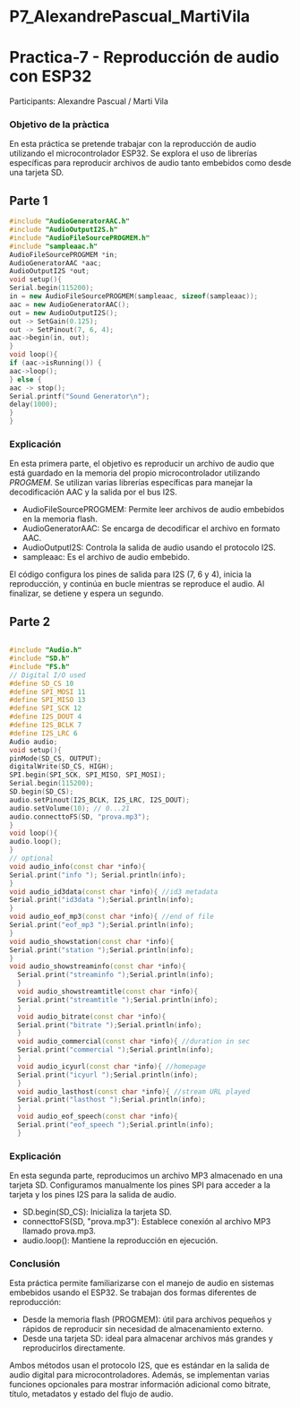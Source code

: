 # P7_AlexandrePascual_MartiVila

# Practica-7 - Reproducción de audio con ESP32
Participants: Alexandre Pascual / Marti Vila

### Objetivo de la pràctica
En esta práctica se pretende trabajar con la reproducción de audio utilizando el microcontrolador ESP32. Se explora el uso de librerías específicas para reproducir archivos de audio tanto embebidos como desde una tarjeta SD.

## Parte 1

```c++
#include "AudioGeneratorAAC.h"
#include "AudioOutputI2S.h"
#include "AudioFileSourcePROGMEM.h"
#include "sampleaac.h"
AudioFileSourcePROGMEM *in;
AudioGeneratorAAC *aac;
AudioOutputI2S *out;
void setup(){
Serial.begin(115200);
in = new AudioFileSourcePROGMEM(sampleaac, sizeof(sampleaac));
aac = new AudioGeneratorAAC();
out = new AudioOutputI2S();
out -> SetGain(0.125);
out -> SetPinout(7, 6, 4);
aac->begin(in, out);
}
void loop(){
if (aac->isRunning()) {
aac->loop();
} else {
aac -> stop();
Serial.printf("Sound Generator\n");
delay(1000);
}
}

```
### Explicación
En esta primera parte, el objetivo es reproducir un archivo de audio que está guardado en la memoria del propio microcontrolador utilizando *PROGMEM*. Se utilizan varias librerías específicas para manejar la decodificación AAC y la salida por el bus I2S.

* AudioFileSourcePROGMEM: Permite leer archivos de audio embebidos en la memoria flash.
* AudioGeneratorAAC: Se encarga de decodificar el archivo en formato AAC.
* AudioOutputI2S: Controla la salida de audio usando el protocolo I2S.
* sampleaac: Es el archivo de audio embebido.

El código configura los pines de salida para I2S (7, 6 y 4), inicia la reproducción, y continúa en bucle mientras se reproduce el audio. Al finalizar, se detiene y espera un segundo.


## Parte 2

```c++

#include "Audio.h"
#include "SD.h"
#include "FS.h"
// Digital I/O used
#define SD_CS 10
#define SPI_MOSI 11
#define SPI_MISO 13
#define SPI_SCK 12
#define I2S_DOUT 4
#define I2S_BCLK 7
#define I2S_LRC 6
Audio audio;
void setup(){
pinMode(SD_CS, OUTPUT);
digitalWrite(SD_CS, HIGH);
SPI.begin(SPI_SCK, SPI_MISO, SPI_MOSI);
Serial.begin(115200);
SD.begin(SD_CS);
audio.setPinout(I2S_BCLK, I2S_LRC, I2S_DOUT);
audio.setVolume(10); // 0...21
audio.connecttoFS(SD, "prova.mp3");
}
void loop(){
audio.loop();
}
// optional
void audio_info(const char *info){
Serial.print("info "); Serial.println(info);
}
void audio_id3data(const char *info){ //id3 metadata
Serial.print("id3data ");Serial.println(info);
}
void audio_eof_mp3(const char *info){ //end of file
Serial.print("eof_mp3 ");Serial.println(info);
}
void audio_showstation(const char *info){
Serial.print("station ");Serial.println(info);
}
void audio_showstreaminfo(const char *info){
  Serial.print("streaminfo ");Serial.println(info);
  }
  void audio_showstreamtitle(const char *info){
  Serial.print("streamtitle ");Serial.println(info);
  }
  void audio_bitrate(const char *info){
  Serial.print("bitrate ");Serial.println(info);
  }
  void audio_commercial(const char *info){ //duration in sec
  Serial.print("commercial ");Serial.println(info);
  }
  void audio_icyurl(const char *info){ //homepage
  Serial.print("icyurl ");Serial.println(info);
  }
  void audio_lasthost(const char *info){ //stream URL played
  Serial.print("lasthost ");Serial.println(info);
  }
  void audio_eof_speech(const char *info){
  Serial.print("eof_speech ");Serial.println(info);
  }

```

### Explicación
En esta segunda parte, reproducimos un archivo MP3 almacenado en una tarjeta SD. Configuramos manualmente los pines SPI para acceder a la tarjeta y los pines I2S para la salida de audio.

* SD.begin(SD_CS): Inicializa la tarjeta SD.
* connecttoFS(SD, "prova.mp3"): Establece conexión al archivo MP3 llamado prova.mp3.
* audio.loop(): Mantiene la reproducción en ejecución.


### Conclusión
Esta práctica permite familiarizarse con el manejo de audio en sistemas embebidos usando el ESP32. Se trabajan dos formas diferentes de reproducción:

* Desde la memoria flash (PROGMEM): útil para archivos pequeños y rápidos de reproducir sin necesidad de almacenamiento externo.
* Desde una tarjeta SD: ideal para almacenar archivos más grandes y reproducirlos directamente.

Ambos métodos usan el protocolo I2S, que es estándar en la salida de audio digital para microcontroladores.
Además, se implementan varias funciones opcionales para mostrar información adicional como bitrate, título, metadatos y estado del flujo de audio.
